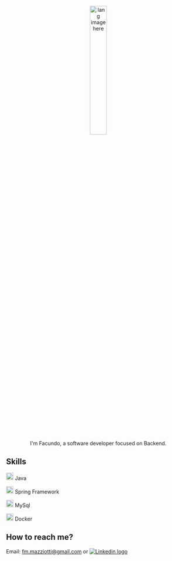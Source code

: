 <p align="center"><img width="30%" src="https://github.com/alansmathew/alansmathew/raw/master/lang.gif" alt="lang image here" /></p>

<p align="center">I'm Facundo, a software developer focused on Backend.</p>

## Skills
<img width="20" src="https://cdn-icons-png.flaticon.com/512/5968/5968282.png" />  Java

<img width="20" src="https://spring.io/img/spring.svg" />  Spring Framework 

<img width="20" src="https://cdn-icons-png.flaticon.com/512/5968/5968313.png" /> MySql

<img width="20" src="https://cdn-icons-png.flaticon.com/512/919/919853.png" /> Docker

## How to reach me?
Email: fm.mazziotti@gmail.com  or  [![Linkedin logo](https://github.com/gauravghongde/social-icons/blob/master/SVG/Color/LinkedIN.svg)](https://www.linkedin.com/in/facundomazziotti/)

